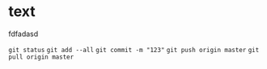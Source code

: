 # text

fdfadasd


`git status`
`git add --all`
`git commit -m "123"`
`git push origin master`
`git pull origin master`
